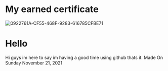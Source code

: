 # My earned certificate
![0922761A-CF55-468F-9283-616785CFBE71](https://user-images.githubusercontent.com/75795429/142785503-452b446d-918a-41df-a9c5-487aae700474.jpeg)
# Hello
Hi guys im here to say im having a good time using github thats it.
Made On Sunday November 21, 2021
